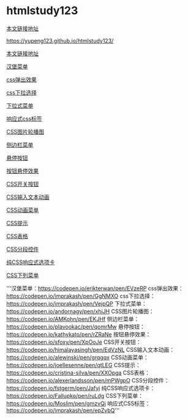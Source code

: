 # htmlstudy123

[本文链接地址](https://yupeng123.github.io/htmlstudy123/)

<https://yupeng123.github.io/htmlstudy123/>

<a href="https://yupeng123.github.io/htmlstudy123/" target="_blank">本文链接地址</a>



<a href="https://yupeng123.github.io/htmlstudy123/汉堡菜单" target="_blank">汉堡菜单</a>

<a href="https://yupeng123.github.io/htmlstudy123/css弹出效果" target="_blank">css弹出效果</a>

<a href="https://yupeng123.github.io/htmlstudy123/css下拉选择" target="_blank">css下拉选择</a>

<a href="https://yupeng123.github.io/htmlstudy123/下拉式菜单" target="_blank">下拉式菜单</a>

<a href="https://yupeng123.github.io/htmlstudy123/响应式css标签" target="_blank">响应式css标签</a>

<a href="https://yupeng123.github.io/htmlstudy123/CSS图片轮播图" target="_blank">CSS图片轮播图</a>

<a href="https://yupeng123.github.io/htmlstudy123/侧边栏菜单" target="_blank">侧边栏菜单</a>

<a href="https://yupeng123.github.io/htmlstudy123/悬停按钮" target="_blank">悬停按钮</a>

<a href="https://yupeng123.github.io/htmlstudy123/按钮悬停效果" target="_blank">按钮悬停效果</a>

<a href="https://yupeng123.github.io/htmlstudy123/CSS开关按钮" target="_blank">CSS开关按钮</a>

<a href="https://yupeng123.github.io/htmlstudy123/CSS输入文本动画" target="_blank">CSS输入文本动画</a>

<a href="https://yupeng123.github.io/htmlstudy123/CSS动画菜单" target="_blank">CSS动画菜单</a>

<a href="https://yupeng123.github.io/htmlstudy123/CSS提示" target="_blank">CSS提示</a>

<a href="https://yupeng123.github.io/htmlstudy123/CSS表格" target="_blank">CSS表格</a>

<a href="https://yupeng123.github.io/htmlstudy123/CSS分段控件" target="_blank">CSS分段控件</a>

<a href="https://yupeng123.github.io/htmlstudy123/纯CSS响应式选项卡" target="_blank">纯CSS响应式选项卡</a>

<a href="https://yupeng123.github.io/htmlstudy123/CSS下列菜单" target="_blank">CSS下列菜单</a>



'''汉堡菜单：https://codepen.io/erikterwan/pen/EVzeRP
css弹出效果：https://codepen.io/imprakash/pen/GgNMXO
css下拉选择：https://codepen.io/imprakash/pen/VejpQP
下拉式菜单：https://codepen.io/andornagy/pen/xhiJH
CSS图片轮播图：https://codepen.io/AMKohn/pen/EKJHf
侧边栏菜单：https://codepen.io/plavookac/pen/qomrMw
悬停按钮：https://codepen.io/kathykato/pen/rZRaNe
按钮悬停效果：https://codepen.io/sfoxy/pen/XpOoJe
CSS开关按钮：https://codepen.io/himalayasingh/pen/EdVzNL
CSS输入文本动画：https://codepen.io/alewinski/pen/grqgqx
CSS动画菜单：https://codepen.io/joellesenne/pen/qtLEG
CSS提示：https://codepen.io/cristina-silva/pen/XXOpga
CSS表格：https://codepen.io/alexerlandsson/pen/mPWgpO
CSS分段控件：https://codepen.io/fstgerm/pen/Jafyj
纯CSS响应式选项卡：https://codepen.io/Fallupko/pen/ruLdg
CSS下列菜单：https://codepen.io/Moslim/pen/gmzvQj
响应式CSS标签：https://codepen.io/imprakash/pen/epZvbQ'''